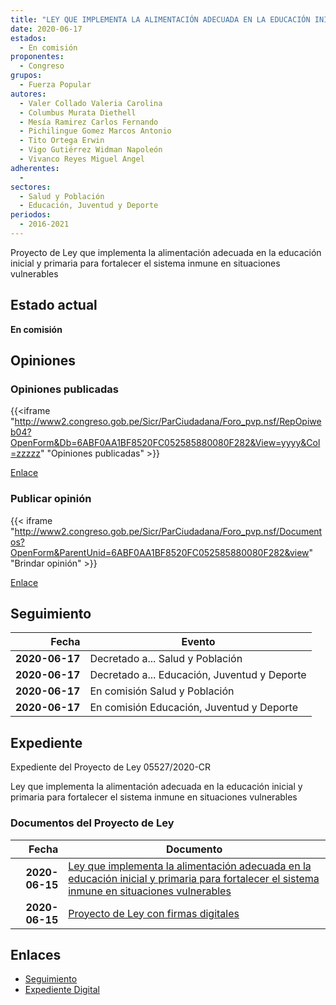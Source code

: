 ```yaml
---
title: "LEY QUE IMPLEMENTA LA ALIMENTACIÓN ADECUADA EN LA EDUCACIÓN INICIAL Y PRIMARIA PARA FORTALECER EL SISTEMA INMUNE EN SITUACIONES VULNERABLES"
date: 2020-06-17
estados: 
  - En comisión
proponentes: 
  - Congreso
grupos: 
  - Fuerza Popular
autores: 
  - Valer Collado Valeria Carolina
  - Columbus Murata Diethell
  - Mesía Ramirez Carlos Fernando
  - Pichilingue Gomez Marcos Antonio
  - Tito Ortega Erwin
  - Vigo Gutiérrez Widman Napoleón
  - Vivanco Reyes Miguel Angel
adherentes: 
  - 
sectores: 
  - Salud y Población
  - Educación, Juventud y Deporte
periodos: 
  - 2016-2021
---
```


Proyecto de Ley que implementa la alimentación adecuada en la educación inicial y primaria para fortalecer el sistema inmune en situaciones vulnerables


## Estado actual

**En comisión**

## Opiniones

### Opiniones publicadas

{{<iframe "http://www2.congreso.gob.pe/Sicr/ParCiudadana/Foro_pvp.nsf/RepOpiweb04?OpenForm&Db=6ABF0AA1BF8520FC052585880080F282&View=yyyy&Col=zzzzz" "Opiniones publicadas" >}}

[Enlace](http://www2.congreso.gob.pe/Sicr/ParCiudadana/Foro_pvp.nsf/RepOpiweb04?OpenForm&Db=6ABF0AA1BF8520FC052585880080F282&View=yyyy&Col=zzzzz)
### Publicar opinión

{{< iframe "http://www2.congreso.gob.pe/Sicr/ParCiudadana/Foro_pvp.nsf/Documentos?OpenForm&ParentUnid=6ABF0AA1BF8520FC052585880080F282&view" "Brindar opinión" >}}

[Enlace](http://www2.congreso.gob.pe/Sicr/ParCiudadana/Foro_pvp.nsf/Documentos?OpenForm&ParentUnid=6ABF0AA1BF8520FC052585880080F282&view)

## Seguimiento

| Fecha | Evento |
|------:|--------|
| **2020-06-17** | Decretado a... Salud y Población|
| **2020-06-17** | Decretado a... Educación, Juventud y Deporte|
| **2020-06-17** | En comisión Salud y Población|
| **2020-06-17** | En comisión Educación, Juventud y Deporte|


## Expediente

Expediente del Proyecto de Ley 05527/2020-CR

Ley que implementa la alimentación adecuada en la educación inicial y primaria para fortalecer el sistema inmune en situaciones vulnerables


### Documentos del Proyecto de Ley

| Fecha | Documento |
|------:|--------|
| **2020-06-15** | [Ley que implementa la alimentación adecuada en la educación inicial y primaria para fortalecer el sistema inmune en situaciones vulnerables](http://www.leyes.congreso.gob.pe/Documentos/2016_2021/Proyectos_de_Ley_y_de_Resoluciones_Legislativas/PL05527-20200615.pdf) |
| **2020-06-15** | [Proyecto de Ley con firmas digitales](http://www.leyes.congreso.gob.pe/Documentos/2016_2021/Proyectos_de_Ley_y_de_Resoluciones_Legislativas/Proyectos_Firmas_digitales/PL05527.pdf) |

## Enlaces 

- [Seguimiento](http://www2.congreso.gob.pe/Sicr/TraDocEstProc/CLProLey2016.nsf/f7fff46988ca05b1052578e100829cc7/3030b4d792b078a905258588008353b6?OpenDocument)
- [Expediente Digital](http://www2.congreso.gob.pe/Sicr/TraDocEstProc/CLProLey2016.nsf/f7fff46988ca05b1052578e100829cc7/3030b4d792b078a905258588008353b6?OpenDocument&Click=05257FB7005EB655.eb71d0cf91d8294e05256cdf006b5706/$Body/0.1C6C)
